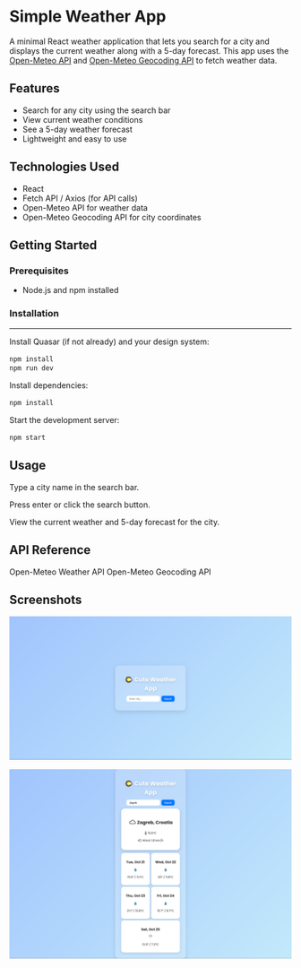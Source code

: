 
# Simple Weather App

A minimal React weather application that lets you search for a city and displays the current weather along with a 5-day forecast. This app uses the [Open-Meteo API](https://api.open-meteo.com/) and [Open-Meteo Geocoding API](https://geocoding-api.open-meteo.com/v1) to fetch weather data.

## Features

- Search for any city using the search bar
- View current weather conditions
- See a 5-day weather forecast
- Lightweight and easy to use

## Technologies Used

- React
- Fetch API / Axios (for API calls)
- Open-Meteo API for weather data
- Open-Meteo Geocoding API for city coordinates

## Getting Started

### Prerequisites

- Node.js and npm installed

### Installation

---


Install Quasar (if not already) and your design system:

```bash
npm install
npm run dev
```
Install dependencies:
```bash
npm install
```
Start the development server:
```bash
npm start
```
## Usage

Type a city name in the search bar.

Press enter or click the search button.

View the current weather and 5-day forecast for the city.

## API Reference
Open-Meteo Weather API
Open-Meteo Geocoding API




## Screenshots

![App Screenshot](https://raw.githubusercontent.com/Josipa210/weather-app/refs/heads/master/public/main.png)

![App Screenshot](https://raw.githubusercontent.com/Josipa210/weather-app/refs/heads/master/public/weather.png)


